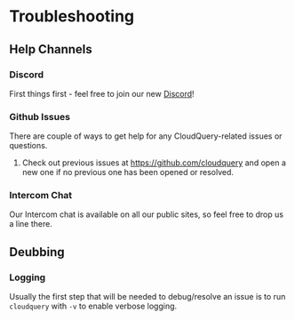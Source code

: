 # Troubleshooting

## Help Channels

### Discord

First things first - feel free to join our new [Discord](https://discord.gg/2mPfFYyAtQ)!

### Github Issues

There are couple of ways to get help for any CloudQuery-related issues or questions.

1. Check out previous issues at https://github.com/cloudquery and open a new one if no previous one has been opened or resolved.

### Intercom Chat

Our Intercom chat is available on all our public sites, so feel free to drop us a line there.

## Deubbing

### Logging

Usually the first step that will be needed to debug/resolve an issue is to run `cloudquery` with `-v` to enable verbose logging.
